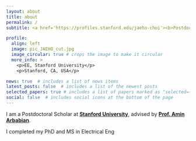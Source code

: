 ```yaml
---
layout: about
title: about
permalink: /
subtitle: <a href='https://profiles.stanford.edu/jaeho-choi'><b>Postdoctoral Scholar, Stanford University</b></a>

profile:
  align: left
  image: pic_JAEHO_cut.jpg
  image_circular: true # crops the image to make it circular
  more_info: >
    <p>EE, Stanford University</p>
    <p>Stanford, CA, USA</p>

news: true  # includes a list of news items
latest_posts: false  # includes a list of the newest posts
selected_papers: true # includes a list of papers marked as "selected={true}"
social: false  # includes social icons at the bottom of the page
---
```


I am a Postdoctoral Scholar at <a href='https://ee.stanford.edu'><b>Stanford University</b></a>, advised by <a href='https://arbabianlab.stanford.edu'><b>Prof. Amin Arbabian</b></a>. 

I completed my PhD and MS in Electrical Eng
